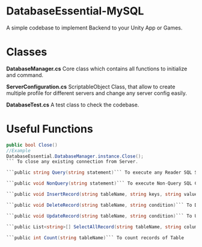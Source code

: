 # DatabaseEssential-MySQL

A simple codebase to implement Backend to your Unity App or Games.

# Classes 

**DatabaseManager.cs**  Core class which contains all functions to initialize and command.

**ServerConfiguration.cs**  ScriptableObject Class, that allow to create multiple profile for different servers and change any server config easily.

**DatabaseTest.cs**  A test class to check the codebase. 


# Useful Functions 


```c# 
public bool Close() 
//Example
DatabaseEssential.DatabaseManager.instance.Close();
``` To close any existing connection from Server. 

```public string Query(string statement)``` To execute any Reader SQL Statement 

```public void NonQuery(string statement)``` To execute Non-Query SQL Command

```public void InsertRecord(string tableName, string keys, string values)``` To Insert Record(s) to Table 

```public void DeleteRecord(string tableName, string condition)``` To Delete Record(s) from Table

```public void UpdateRecord(string tableName, string condition)``` To Updata Data in Database

```public List<string>[] SelectAllRecord(string tableName, string columnName)``` To Fetch All Records from Table according to column name

```public int Count(string tableName)``` To count records of Table
